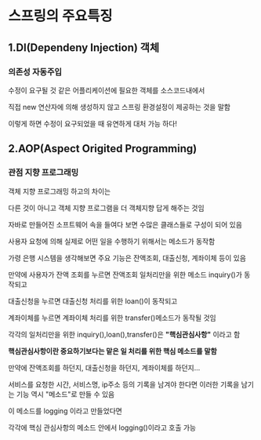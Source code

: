 # 스프링의 주요특징
## 1.DI(Dependeny Injection) 객체
### 의존성 자동주입
수정이 요구될 것 같은 어플리케이션에 필요한 객체를 소스코드내에서 

직접 new 연산자에 의해 생성하지 않고 스프링 환경설정이 제공하는 것을 말함

이렇게 하면 수정이 요구되었을 때 유연하게 대처 가능 하다! 

## 2.AOP(Aspect Origited Programming)
### 관점 지향 프로그래밍
객체 지향 프로그래밍 하고의 차이는

다른 것이 아니고 객체 지향 프로그램을 더 객체지향 답게 해주는 것임 

자바로 만들어진 소프트웨어 속을 들여다 보면 수많은 클래스들로 구성이 되어 있음

사용자 요청에 의해 실제로 어떤 일을 수행하기 위해서는 메소드가 동작함

가령 은행 시스템을 생각해보면 주요 기능은 잔액조회, 대출신청, 계좌이체 등이 있음 

만약에 사용자가 잔액 조회를 누르면 잔액조회 일처리만을 위한 메소드 inquiry()가 동작되고

대출신청을 누르면 대출신청 처리를 위한 loan()이 동작되고

계좌이체를 누르면 계좌이체 처리를 위한 transfer()메소드가 동작될 것임

각각의 일처리만을 위한 inquiry(),loan(),transfer()은 **"핵심관심사항"** 이라고 함

**핵심관심사항이란 중요하기보다는 맡은 일 처리를 위한 핵심 메소드를 말함**

만약에 잔액조회를 하던지, 대출신청을 하던지, 계좌이체를 하던지...

서비스를 요청한 시간, 서비스명, ip주소 등의 기록을 남겨야 한다면 이러한 기록을 남기는 기능 역시 "메소드"로 만들 수 있음

이 메소드를 logging 이라고 만들었다면 

각각에 핵심 관심사항의 메소드 안에서 logging()이라고 호출 가능
